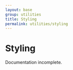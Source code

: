 ```yaml
---
layout: base
group: utilities
title: Styling
permalink: utilities/styling
---
```


# Styling

<p class="hint hint--error">Documentation incomplete.</p>